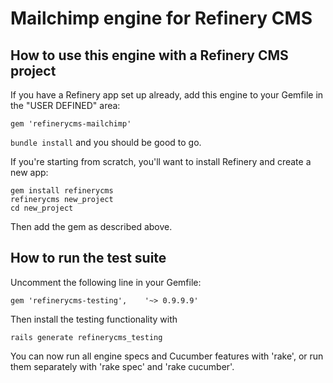 # Mailchimp engine for Refinery CMS

## How to use this engine with a Refinery CMS project

If you have a Refinery app set up already, add this engine to your Gemfile in the "USER DEFINED" area:

    gem 'refinerycms-mailchimp'
    
`bundle install` and you should be good to go.

If you're starting from scratch, you'll want to install Refinery and create a new app:

    gem install refinerycms
    refinerycms new_project
    cd new_project
    
Then add the gem as described above.

## How to run the test suite

Uncomment the following line in your Gemfile:

    gem 'refinerycms-testing',    '~> 0.9.9.9'
    
Then install the testing functionality with
    
    rails generate refinerycms_testing
    
You can now run all engine specs and Cucumber features with 'rake', or run them separately with 'rake spec' and 'rake cucumber'.